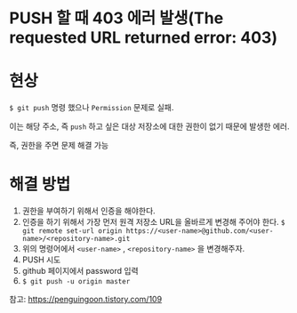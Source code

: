 # PUSH 할 때 403 에러 발생(The requested URL returned error: 403)

# 현상

`$ git push` 명령 했으나 `Permission` 문제로 실패.

이는 해당 주소, 즉 `push` 하고 싶은 대상 저장소에 대한 권한이 없기 때문에 발생한 에러.

즉, 권한을 주면 문제 해결 가능

# 해결 방법

1. 권한을 부여하기 위해서 인증을 해야한다.
2. 인증을 하기 위해서 가장 먼저 원격 저장소 URL을 올바르게 변경해 주어야 한다.
   `$ git remote set-url origin https://<user-name>@github.com/<user-name>/<repository-name>.git`
3. 위의 명령어에서 `<user-name>` , `<repository-name>` 을 변경해주자.
4. PUSH 시도
5. github 페이지에서 password 입력
6. `$ git push -u origin master`

참고: https://penguingoon.tistory.com/109
